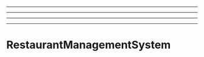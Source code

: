 ------------------------------------------------
----------------------------------------------------------------------------------------------------
----------------------------------------------------------------------------------------------------
----------------------------------------------------------------------------------------------------
# RestaurantManagementSystem
